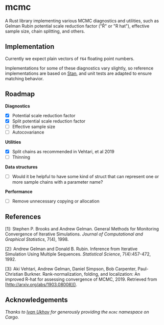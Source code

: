 mcmc
====

A Rust library implementing various MCMC diagnostics and utilities, such as Gelman Rubin
potential scale reduction factor ("R̂" or "R hat"), effective sample size, chain splitting,
and others.

Implementation
--------------

Currently we expect plain vectors of `f64` floating point numbers.

Implementations for some of these diagnostics vary slightly, so reference implementations
are based on [Stan](https://github.com/stan-dev/stan), and unit tests are adapted to ensure
matching behavior.

Roadmap
-------

**Diagnostics**

- [X] Potential scale reduction factor
- [X] Split potential scale reduction factor
- [ ] Effective sample size
- [ ] Autocovariance

**Utilities**

- [X] Split chains as recommended in Vehtari, et al 2019
- [ ] Thinning

**Data structures**

- [ ] Would it be helpful to have some kind of struct that can represent
      one or more sample chains with a parameter name?

**Performance**

- [ ] Remove unnecessary copying or allocation

References
----------

  [1]: Stephen P. Brooks and Andrew Gelman. General Methods for Monitoring
       Convergence of Iterative Simulations.
       _Journal of Computational and Graphical Statistics_, 7(4), 1998.

  [2]: Andrew Gelman and Donald B. Rubin. Inference from Iterative Simulation
       Using Multiple Sequences. _Statistical Science_, 7(4):457-472, 1992.

  [3]: Aki Vehtari, Andrew Gelman, Daniel Simpson, Bob Carpenter, Paul-Christian
       Burkner. Rank-normalization, folding, and localization: An improved R-hat
       for assessing convergence of MCMC, 2019. Retrieved from
       [http://arxiv.org/abs/1903.08008]().


Acknowledgements
----------------

_Thanks to [Ivan Ukhov](https://github.com/IvanUkhov) for generously providing
the `mcmc` namespace on Cargo._